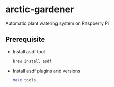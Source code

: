 # arctic-gardener
Automatic plant watering system on Raspberry Pi

## Prerequisite
- Install asdf tool
  ```bash
  brew install asdf
  ```
- Install asdf plugins and versions
  ```bash
  make tools
  ```


